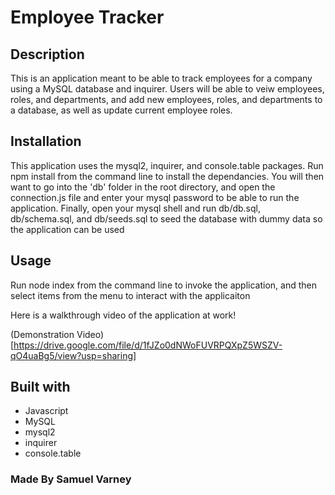 # Employee Tracker

## Description

This is an application meant to be able to track employees for a company using a MySQL database and inquirer. Users will be able to veiw employees, roles, and departments, and add new employees, roles, and departments to a database, as well as update current employee roles.

## Installation

This application uses the mysql2, inquirer, and console.table packages. Run npm install from the command line to install the dependancies. You will then want to go into the 'db' folder in the root directory, and open the connection.js file and enter your mysql password to be able to run the application. Finally, open your mysql shell and run db/db.sql, db/schema.sql, and db/seeds.sql to seed the database with dummy data so the application can be used

## Usage

Run node index from the command line to invoke the application, and then select items from the menu to interact with the applicaiton

Here is a walkthrough video of the application at work!

(Demonstration Video)[https://drive.google.com/file/d/1fJZo0dNWoFUVRPQXpZ5WSZV-qO4uaBg5/view?usp=sharing]

## Built with

* Javascript
* MySQL
* mysql2
* inquirer
* console.table

### Made By Samuel Varney

